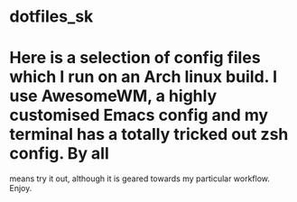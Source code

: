
# dotfiles_sk

# Here is a selection of config files which I run on an Arch linux build. I use AwesomeWM, a highly customised Emacs config and my terminal has a totally tricked out zsh config. By all 
means try it out, although it is geared towards my particular workflow. Enjoy.
